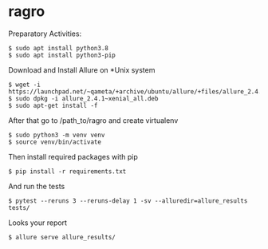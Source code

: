 # ragro


Preparatory Activities:
```
$ sudo apt install python3.8
$ sudo apt install python3-pip
```

Download and Install Allure on *Unix system
```
$ wget -i https://launchpad.net/~qameta/+archive/ubuntu/allure/+files/allure_2.4.1~xenial_all.deb
$ sudo dpkg -i allure_2.4.1~xenial_all.deb
$ sudo apt-get install -f
```

After that go to /path_to/ragro and create virtualenv
```
$ sudo python3 -m venv venv
$ source venv/bin/activate
```
Then install required packages with pip
```
$ pip install -r requirements.txt
```
And run the tests
```
$ pytest --reruns 3 --reruns-delay 1 -sv --alluredir=allure_results tests/
```

Looks your report
```
$ allure serve allure_results/
```

